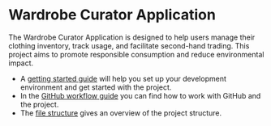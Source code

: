 # Wardrobe Curator Application

The Wardrobe Curator Application is designed to help users manage their clothing inventory, track usage, and facilitate second-hand trading. This project aims to promote responsible consumption and reduce environmental impact.

- A [getting started guide](docs/getting-started.md) will help you set up your development environment and get started with the project.
- In the [GitHub workflow guide](docs/github.md) you can find how to work with GitHub and the project.
- The [file structure](docs/structure.md) gives an overview of the project structure.